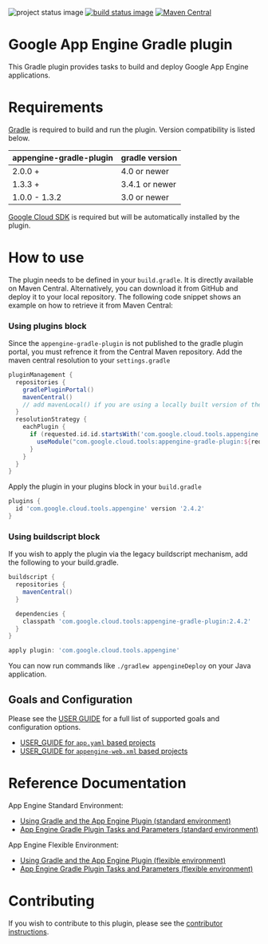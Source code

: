![project status image](https://img.shields.io/badge/stability-stable-brightgreen.svg)
[![build status image](https://travis-ci.org/GoogleCloudPlatform/app-gradle-plugin.svg?branch=master)](https://travis-ci.org/GoogleCloudPlatform/app-gradle-plugin)
[![Maven Central](https://maven-badges.herokuapp.com/maven-central/com.google.cloud.tools/appengine-gradle-plugin/badge.svg)](https://maven-badges.herokuapp.com/maven-central/com.google.cloud.tools/appengine-gradle-plugin)
# Google App Engine Gradle plugin

This Gradle plugin provides tasks to build and deploy Google App Engine applications.

# Requirements

[Gradle](http://gradle.org) is required to build and run the plugin. Version compatibility is listed below.

| appengine-gradle-plugin | gradle version |
|-------------------------|----------------|
| 2.0.0 +                 | 4.0 or newer   |
| 1.3.3 +                 | 3.4.1 or newer |
| 1.0.0 - 1.3.2           | 3.0 or newer   |

[Google Cloud SDK](https://cloud.google.com/sdk/) is required but will be
automatically installed by the plugin.

# How to use

The plugin needs to be defined in your `build.gradle`. It is directly available on Maven Central. Alternatively, you can download it from GitHub and deploy it to your local repository. The following code snippet shows an example on how to retrieve it from Maven Central:

### Using plugins block
Since the `appengine-gradle-plugin` is not published to the gradle plugin portal, you must refrence it from the Central Maven repository.  Add the maven central resolution to your `settings.gradle`
```Groovy
pluginManagement {
  repositories {
    gradlePluginPortal()
    mavenCentral()
    // add mavenLocal() if you are using a locally built version of the plugin
  }
  resolutionStrategy {
    eachPlugin {
      if (requested.id.id.startsWith('com.google.cloud.tools.appengine')) {
        useModule("com.google.cloud.tools:appengine-gradle-plugin:${requested.version}")
      }
    }
  }
}
```

Apply the plugin in your plugins block in your `build.gradle`
```Groovy
plugins {
  id 'com.google.cloud.tools.appengine' version '2.4.2'
}
```

### Using buildscript block
If you wish to apply the plugin via the legacy buildscript mechanism, add the following to your build.gradle.
```Groovy
buildscript {
  repositories {
    mavenCentral()
  }

  dependencies {
    classpath 'com.google.cloud.tools:appengine-gradle-plugin:2.4.2'
  }
}

apply plugin: 'com.google.cloud.tools.appengine'
```

You can now run commands like `./gradlew appengineDeploy` on your Java application.

## Goals and Configuration

Please see the [USER GUIDE](USER_GUIDE.md) for a full list of supported goals and configuration
options.
* [USER\_GUIDE for `app.yaml` based projects](USER_GUIDE.md#app-engine-appyaml-based-projects)
* [USER\_GUIDE for `appengine-web.xml` based projects](USER_GUIDE.md#app-engine-appengine-webxml-based-projects)

# Reference Documentation

App Engine Standard Environment:
* [Using Gradle and the App Engine Plugin (standard environment)](https://cloud.google.com/appengine/docs/java/tools/gradle)
* [App Engine Gradle Plugin Tasks and Parameters (standard environment)](https://cloud.google.com/appengine/docs/java/tools/gradle-reference)

App Engine Flexible Environment:
* [Using Gradle and the App Engine Plugin (flexible environment)](https://cloud.google.com/appengine/docs/flexible/java/using-gradle)
* [App Engine Gradle Plugin Tasks and Parameters (flexible environment)](https://cloud.google.com/appengine/docs/flexible/java/gradle-reference)


# Contributing

If you wish to contribute to this plugin, please see the [contributor instructions](CONTRIBUTING.md).
